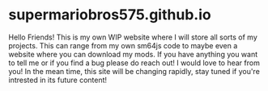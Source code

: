 # supermariobros575.github.io
Hello Friends! This is my own WIP website where I will store all sorts of my projects. This can range from my own sm64js code to maybe even a website where you can download my mods. If you have anything you want to tell me or if you find a bug please do reach out! I would love to hear from you! In the mean time, this site will be changing rapidly, stay tuned if you're intrested in its future content!
